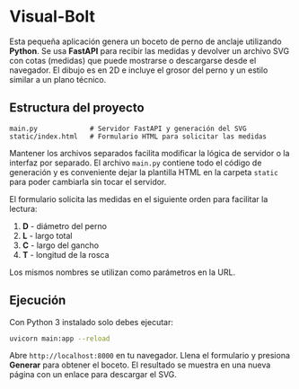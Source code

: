 # Visual-Bolt

Esta pequeña aplicación genera un boceto de perno de anclaje utilizando **Python**. Se usa **FastAPI** para recibir las medidas y devolver un archivo SVG con cotas (medidas) que puede mostrarse o descargarse desde el navegador. El dibujo es en 2D e incluye el grosor del perno y un estilo similar a un plano técnico.

## Estructura del proyecto

```
main.py             # Servidor FastAPI y generación del SVG
static/index.html   # Formulario HTML para solicitar las medidas
```

Mantener los archivos separados facilita modificar la lógica de servidor o la interfaz por separado. El archivo `main.py` contiene todo el código de generación y es conveniente dejar la plantilla HTML en la carpeta `static` para poder cambiarla sin tocar el servidor.

El formulario solicita las medidas en el siguiente orden para facilitar la lectura:

1. **D** - diámetro del perno
2. **L** - largo total
3. **C** - largo del gancho
4. **T** - longitud de la rosca

Los mismos nombres se utilizan como parámetros en la URL.

## Ejecución

Con Python 3 instalado solo debes ejecutar:

```bash
uvicorn main:app --reload
```

Abre `http://localhost:8000` en tu navegador. Llena el formulario y presiona **Generar** para obtener el boceto. El resultado se muestra en una nueva página con un enlace para descargar el SVG.
